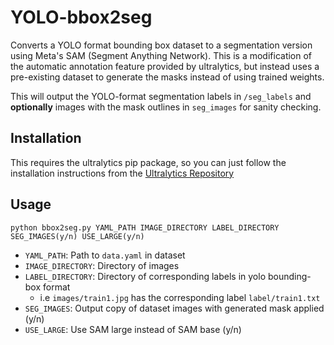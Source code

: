 # YOLO-bbox2seg
Converts a YOLO format bounding box dataset to a segmentation version using Meta's SAM (Segment Anything Network). This is a modification of the automatic annotation feature provided by ultralytics, but instead uses a pre-existing dataset to generate the masks instead of using trained weights. 

This will output the YOLO-format segmentation labels in ``/seg_labels`` and **optionally** images with the mask outlines in ``seg_images`` for sanity checking.

## Installation
This requires the ultralytics pip package, so you can just follow the installation instructions from the [Ultralytics Repository](https://github.com/ultralytics/ultralytics)

## Usage
``python bbox2seg.py YAML_PATH IMAGE_DIRECTORY LABEL_DIRECTORY SEG_IMAGES(y/n) USE_LARGE(y/n)``

* ``YAML_PATH``: Path to ``data.yaml`` in dataset
* ``IMAGE_DIRECTORY``: Directory of images
* ``LABEL_DIRECTORY``: Directory of corresponding labels in yolo bounding-box format
    * i.e ``images/train1.jpg`` has the corresponding label ``label/train1.txt``
* ``SEG_IMAGES``: Output copy of dataset images with generated mask applied (y/n)
* ``USE_LARGE``: Use SAM large instead of SAM base (y/n)